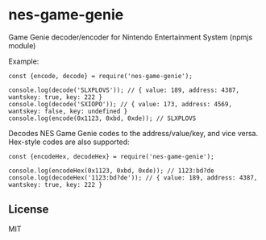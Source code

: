 # nes-game-genie

Game Genie decoder/encoder for Nintendo Entertainment System (npmjs module)

Example:

    const {encode, decode} = require('nes-game-genie');

    console.log(decode('SLXPLOVS')); // { value: 189, address: 4387, wantskey: true, key: 222 }
    console.log(decode('SXIOPO')); // { value: 173, address: 4569, wantskey: false, key: undefined }
    console.log(encode(0x1123, 0xbd, 0xde)); // SLXPLOVS

Decodes NES Game Genie codes to the address/value/key, and vice versa. Hex-style codes are also supported:

    const {encodeHex, decodeHex} = require('nes-game-genie');

    console.log(encodeHex(0x1123, 0xbd, 0xde)); // 1123:bd?de
    console.log(decodeHex('1123:bd?de')); // { value: 189, address: 4387, wantskey: true, key: 222 }

## License

MIT
